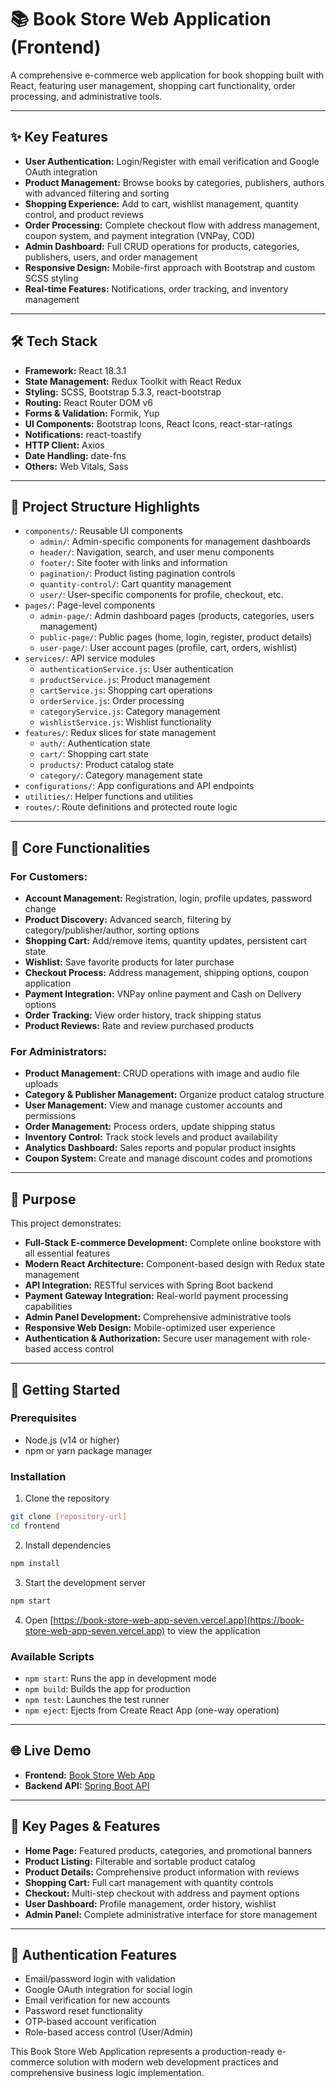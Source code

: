 # 📚 Book Store Web Application (Frontend)

A comprehensive e-commerce web application for book shopping built with React, featuring user management, shopping cart functionality, order processing, and administrative tools.

---

## ✨ Key Features
- **User Authentication:** Login/Register with email verification and Google OAuth integration
- **Product Management:** Browse books by categories, publishers, authors with advanced filtering and sorting
- **Shopping Experience:** Add to cart, wishlist management, quantity control, and product reviews
- **Order Processing:** Complete checkout flow with address management, coupon system, and payment integration (VNPay, COD)
- **Admin Dashboard:** Full CRUD operations for products, categories, publishers, users, and order management
- **Responsive Design:** Mobile-first approach with Bootstrap and custom SCSS styling
- **Real-time Features:** Notifications, order tracking, and inventory management

---

## 🛠️ Tech Stack
- **Framework:** React 18.3.1
- **State Management:** Redux Toolkit with React Redux
- **Styling:** SCSS, Bootstrap 5.3.3, react-bootstrap
- **Routing:** React Router DOM v6
- **Forms & Validation:** Formik, Yup
- **UI Components:** Bootstrap Icons, React Icons, react-star-ratings
- **Notifications:** react-toastify
- **HTTP Client:** Axios
- **Date Handling:** date-fns
- **Others:** Web Vitals, Sass

---

## 📁 Project Structure Highlights
- `components/`: Reusable UI components
  - `admin/`: Admin-specific components for management dashboards
  - `header/`: Navigation, search, and user menu components
  - `footer/`: Site footer with links and information
  - `pagination/`: Product listing pagination controls
  - `quantity-control/`: Cart quantity management
  - `user/`: User-specific components for profile, checkout, etc.
- `pages/`: Page-level components
  - `admin-page/`: Admin dashboard pages (products, categories, users management)
  - `public-page/`: Public pages (home, login, register, product details)
  - `user-page/`: User account pages (profile, cart, orders, wishlist)
- `services/`: API service modules
  - `authenticationService.js`: User authentication
  - `productService.js`: Product management
  - `cartService.js`: Shopping cart operations
  - `orderService.js`: Order processing
  - `categoryService.js`: Category management
  - `wishlistService.js`: Wishlist functionality
- `features/`: Redux slices for state management
  - `auth/`: Authentication state
  - `cart/`: Shopping cart state
  - `products/`: Product catalog state
  - `category/`: Category management state
- `configurations/`: App configurations and API endpoints
- `utilities/`: Helper functions and utilities
- `routes/`: Route definitions and protected route logic

---

## 🚀 Core Functionalities

### For Customers:
- **Account Management:** Registration, login, profile updates, password change
- **Product Discovery:** Advanced search, filtering by category/publisher/author, sorting options
- **Shopping Cart:** Add/remove items, quantity updates, persistent cart state
- **Wishlist:** Save favorite products for later purchase
- **Checkout Process:** Address management, shipping options, coupon application
- **Payment Integration:** VNPay online payment and Cash on Delivery options
- **Order Tracking:** View order history, track shipping status
- **Product Reviews:** Rate and review purchased products

### For Administrators:
- **Product Management:** CRUD operations with image and audio file uploads
- **Category & Publisher Management:** Organize product catalog structure
- **User Management:** View and manage customer accounts and permissions
- **Order Management:** Process orders, update shipping status
- **Inventory Control:** Track stock levels and product availability
- **Analytics Dashboard:** Sales reports and popular product insights
- **Coupon System:** Create and manage discount codes and promotions

---

## 🎯 Purpose
This project demonstrates:
- **Full-Stack E-commerce Development:** Complete online bookstore with all essential features
- **Modern React Architecture:** Component-based design with Redux state management
- **API Integration:** RESTful services with Spring Boot backend
- **Payment Gateway Integration:** Real-world payment processing capabilities
- **Admin Panel Development:** Comprehensive administrative tools
- **Responsive Web Design:** Mobile-optimized user experience
- **Authentication & Authorization:** Secure user management with role-based access control

---

## 🔧 Getting Started

### Prerequisites
- Node.js (v14 or higher)
- npm or yarn package manager

### Installation
1. Clone the repository
```bash
git clone [repository-url]
cd frontend
```

2. Install dependencies
```bash
npm install
```

3. Start the development server
```bash
npm start
```

4. Open [https://book-store-web-app-seven.vercel.app](https://book-store-web-app-seven.vercel.app) to view the application

### Available Scripts
- `npm start`: Runs the app in development mode
- `npm build`: Builds the app for production
- `npm test`: Launches the test runner
- `npm eject`: Ejects from Create React App (one-way operation)

---

## 🌐 Live Demo
- **Frontend:** [Book Store Web App](https://book-store-web-app-seven.vercel.app/)
- **Backend API:** [Spring Boot API](https://book-store-web-api-5ac5f5640ffb.herokuapp.com/)

---

## 📱 Key Pages & Features
- **Home Page:** Featured products, categories, and promotional banners
- **Product Listing:** Filterable and sortable product catalog
- **Product Details:** Comprehensive product information with reviews
- **Shopping Cart:** Full cart management with quantity controls
- **Checkout:** Multi-step checkout with address and payment options
- **User Dashboard:** Profile management, order history, wishlist
- **Admin Panel:** Complete administrative interface for store management

---

## 🔐 Authentication Features
- Email/password login with validation
- Google OAuth integration for social login
- Email verification for new accounts
- Password reset functionality
- OTP-based account verification
- Role-based access control (User/Admin)

This Book Store Web Application represents a production-ready e-commerce solution with modern web development practices and comprehensive business logic implementation.